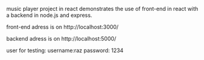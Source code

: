music player project in react demonstrates the use of front-end in react with a backend in node.js and express.

front-end adress is on http://localhost:3000/

backend adress is on http://localhost:5000/ 

user for testing:
username:raz
password: 1234 

